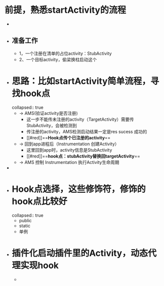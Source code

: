 # 前提，熟悉startActivity的流程
-
- ## 准备工作
	- 1，一个注册在清单的占位activity：StubActivity
	- 2、一个目标activity，偷梁换柱启动这个
- # 思路：比如startActivity简单流程，寻找hook点
  collapsed:: true
	- -> AMS(验证activity是否注册)
		- 这一步不能传未注册的activity（TargetActivity）需要传StubActivity，会被检测到
		- 传注册的activity，AMS检测启动结果一定是res sucess 成功的
		- [[#red]]==**Hook点传个已注册的activity**==
	- -> 回到app进程后（Instrumentation 创建Activity）
		- 这里回到app时，activity信息是StubActivity
		- [[#red]]==**hook点：stubActivity替换回targetActivity**==
	- -> AMS 控制 Instrumentation 执行Activity生命周期
-
- # Hook点选择，这些修饰符，修饰的hook点比较好
  collapsed:: true
	- public
	- static
	- 单例
- # 插件化启动插件里的Activity，动态代理实现hook
	-